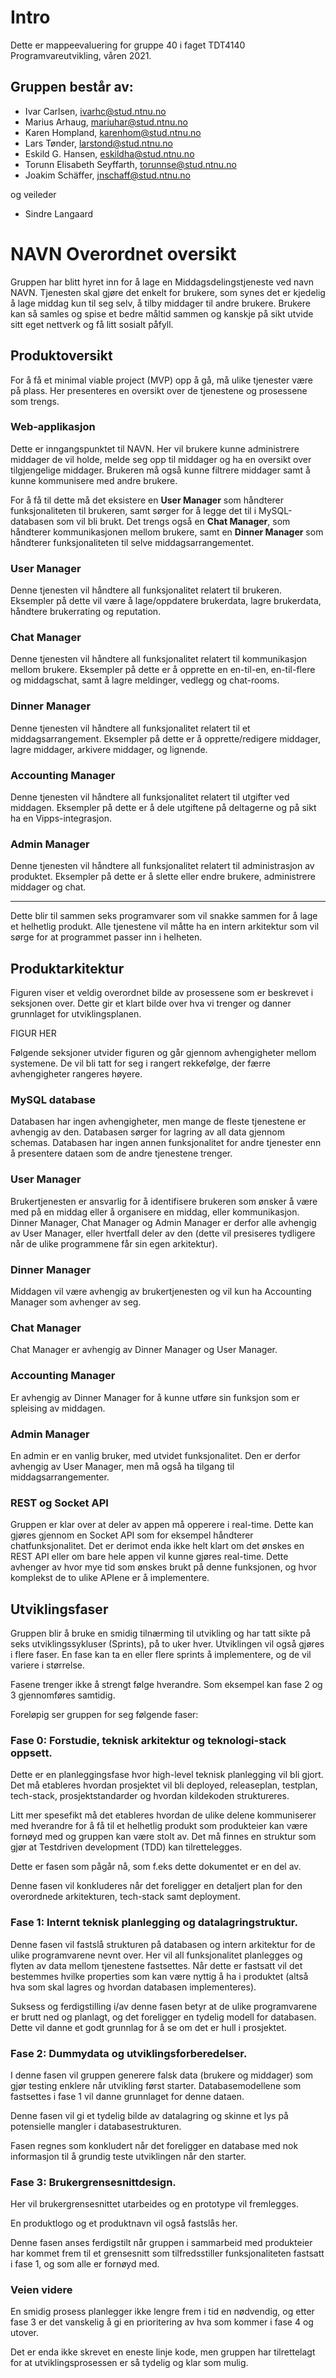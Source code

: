 # Intro

Dette er mappeevaluering for gruppe 40 i faget TDT4140 Programvareutvikling, våren 2021.

## Gruppen består av:
* Ivar Carlsen, ivarhc@stud.ntnu.no
* Marius Arhaug, mariuhar@stud.ntnu.no
* Karen Hompland, karenhom@stud.ntnu.no
* Lars Tønder, larstond@stud.ntnu.no
* Eskild G. Hansen, eskildha@stud.ntnu.no
* Torunn Elisabeth Seyffarth, torunnse@stud.ntnu.no
* Joakim Schäffer, jnschaff@stud.ntnu.no

og veileder
* Sindre Langaard

# NAVN Overordnet oversikt
Gruppen har blitt hyret inn for å lage en Middagsdelingstjeneste ved navn NAVN. Tjenesten skal gjøre det enkelt for brukere, som synes det er kjedelig å lage middag kun til seg selv, å tilby middager til andre brukere. Brukere kan så samles og spise et bedre måltid sammen og kanskje på sikt utvide sitt eget nettverk og få litt sosialt påfyll.

## Produktoversikt
For å få et minimal viable project (MVP) opp å gå, må ulike tjenester være på plass. Her presenteres en oversikt over de tjenestene og prosessene som trengs.

### Web-applikasjon
Dette er inngangspunktet til NAVN. Her vil brukere kunne administrere middager de vil holde, melde seg opp til middager og ha en oversikt over tilgjengelige middager. Brukeren må også kunne filtrere middager samt å kunne kommunisere med andre brukere.

For å få til dette må det eksistere en **User Manager** som håndterer funksjonaliteten til brukeren, samt sørger for å legge det til i MySQL-databasen som vil bli brukt. Det trengs også en **Chat Manager**, som håndterer kommunikasjonen mellom brukere, samt en **Dinner Manager** som håndterer funksjonaliteten til selve middagsarrangementet.

### User Manager
Denne tjenesten vil håndtere all funksjonalitet relatert til brukeren. Eksempler på dette vil være å lage/oppdatere brukerdata, lagre brukerdata, håndtere brukerrating og reputation.

### Chat Manager
Denne tjenesten vil håndtere all funksjonalitet relatert til kommunikasjon mellom brukere. Eksempler på dette er å opprette en en-til-en, en-til-flere og middagschat, samt å lagre meldinger, vedlegg og chat-rooms.

### Dinner Manager
Denne tjenesten vil håndtere all funksjonalitet relatert til et middagsarrangement. Eksempler på dette er å opprette/redigere middager, lagre middager, arkivere middager, og lignende.

### Accounting Manager
Denne tjenesten vil håndtere all funksjonalitet relatert til utgifter ved middagen. Eksempler på dette er å dele utgiftene på deltagerne og på sikt ha en Vipps-integrasjon.

### Admin Manager
Denne tjenesten vil håndtere all funksjonalitet relatert til administrasjon av produktet. Eksempler på dette er å slette eller endre brukere, administrere middager og chat.

___

Dette blir til sammen seks programvarer som vil snakke sammen for å lage et helhetlig produkt. Alle tjenestene vil måtte ha en intern arkitektur som vil sørge for at programmet passer inn i helheten.

## Produktarkitektur
Figuren viser et veldig overordnet bilde av prosessene som er beskrevet i seksjonen over. Dette gir et klart bilde over hva vi trenger og danner grunnlaget for utviklingsplanen.

FIGUR HER

Følgende seksjoner utvider figuren og går gjennom avhengigheter mellom systemene. De vil bli tatt for seg i rangert rekkefølge, der færre avhengigheter rangeres høyere.

### MySQL database
Databasen har ingen avhengigheter, men mange de fleste tjenestene er avhengig av den. Databasen sørger for lagring av all data gjennom schemas. Databasen har ingen annen funksjonalitet for andre tjenester enn å presentere dataen som de andre tjenestene trenger.

### User Manager
Brukertjenesten er ansvarlig for å identifisere brukeren som ønsker å være med på en middag eller å organisere en middag, eller kommunikasjon. Dinner Manager, Chat Manager og Admin Manager er derfor alle avhengig av User Manager, eller hvertfall deler av den (dette vil presiseres tydligere når de ulike programmene får sin egen arkitektur). 

### Dinner Manager
Middagen vil være avhengig av brukertjenesten og vil kun ha Accounting Manager som avhenger av seg.

### Chat Manager
Chat Manager er avhengig av Dinner Manager og User Manager. 

### Accounting Manager
Er avhengig av Dinner Manager for å kunne utføre sin funksjon som er spleising av middagen.

### Admin Manager
En admin er en vanlig bruker, med utvidet funksjonalitet. Den er derfor avhengig av User Manager, men må også ha tilgang til middagsarrangementer.

### REST og Socket API
Gruppen er klar over at deler av appen må opperere i real-time. Dette kan gjøres gjennom en Socket API som for eksempel håndterer chatfunksjonalitet. Det er derimot enda ikke helt klart om det ønskes en REST API eller om bare hele appen vil kunne gjøres real-time. Dette avhenger av hvor mye tid som ønskes brukt på denne funksjonen, og hvor komplekst de to ulike APIene er å implementere.

## Utviklingsfaser
Gruppen blir å bruke en smidig tilnærming til utvikling og har tatt sikte på seks utviklingssykluser (Sprints), på to uker hver. Utviklingen vil også gjøres i flere faser. En fase kan ta en eller flere sprints å implementere, og de vil variere i størrelse.

Fasene trenger ikke å strengt følge hverandre. Som eksempel kan fase 2 og 3 gjennomføres samtidig.

Foreløpig ser gruppen for seg følgende faser:

### Fase 0: Forstudie, teknisk arkitektur og teknologi-stack oppsett.
Dette er en planleggingsfase hvor high-level teknisk planlegging vil bli gjort. Det må etableres hvordan prosjektet vil bli deployed, releaseplan, testplan, tech-stack, prosjektstandarder og hvordan kildekoden struktureres. 

Litt mer spesefikt må det etableres hvordan de ulike delene kommuniserer med hverandre for å få til et helhetlig produkt som produkteier kan være fornøyd med og gruppen kan være stolt av. Det må finnes en struktur som gjør at Testdriven development (TDD) kan tilrettelegges.

Dette er fasen som pågår nå, som f.eks dette dokumentet er en del av. 

Denne fasen vil konkluderes når det foreligger en detaljert plan for den overordnede arkitekturen, tech-stack samt deployment.

### Fase 1: Internt teknisk planlegging og datalagringstruktur.
Denne fasen vil fastslå strukturen på databasen og intern arkitektur for de ulike programvarene nevnt over. Her vil all funksjonalitet planlegges og flyten av data mellom tjenestene fastsettes. Når dette er fastsatt vil det bestemmes hvilke properties som kan være nyttig å ha i produktet (altså hva som skal lagres og hvordan databasen implementeres).

Suksess og ferdigstilling i/av denne fasen betyr at de ulike programvarene er brutt ned og planlagt, og det foreligger en tydelig modell for databasen. Dette vil danne et godt grunnlag for å se om det er hull i prosjektet. 

### Fase 2: Dummydata og utviklingsforberedelser.
I denne fasen vil gruppen generere falsk data (brukere og middager) som gjør testing enklere når utvikling først starter. Databasemodellene som fastsettes i fase 1 vil danne grunnlaget for denne dataen. 

Denne fasen vil gi et tydelig bilde av datalagring og skinne et lys på potensielle mangler i databasestrukturen. 

Fasen regnes som konkludert når det foreligger en database med nok informasjon til å grundig teste utviklingen når den starter.

### Fase 3: Brukergrensesnittdesign.
Her vil brukergrensesnittet utarbeides og en prototype vil fremlegges. 

En produktlogo og et produktnavn vil også fastslås her.

Denne fasen anses ferdigstilt når gruppen i sammarbeid med produkteier har kommet frem til et grensesnitt som tilfredsstiller funksjonaliteten fastsatt i fase 1, og som alle er fornøyd med.

### Veien videre
En smidig prosess planlegger ikke lengre frem i tid en nødvendig, og etter fase 3 er det vanskelig å gi en prioritering av hva som kommer i fase 4 og utover.

Det er enda ikke skrevet en eneste linje kode, men gruppen har tilrettelagt for at utviklingsprosessen er så tydelig og klar som mulig.